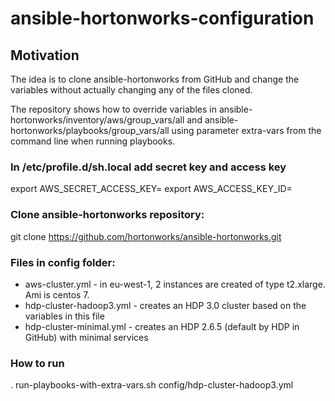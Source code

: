 # ansible-hortonworks-configuration

## Motivation
The idea is to clone ansible-hortonworks from GitHub and change the variables without actually changing any of the files cloned.

The repository shows how to override variables in ansible-hortonworks/inventory/aws/group_vars/all and ansible-hortonworks/playbooks/group_vars/all using parameter extra-vars from the command line when running playbooks.

### In /etc/profile.d/sh.local add secret key and access key
export AWS_SECRET_ACCESS_KEY=
export AWS_ACCESS_KEY_ID=

### Clone ansible-hortonworks repository:
git clone https://github.com/hortonworks/ansible-hortonworks.git

### Files in config folder:
- aws-cluster.yml - in eu-west-1, 2 instances are created of type t2.xlarge. Ami is centos 7.
- hdp-cluster-hadoop3.yml - creates an HDP 3.0 cluster based on the variables in this file
- hdp-cluster-minimal.yml - creates an HDP 2.6.5 (default by HDP in GitHub) with minimal services

### How to run
. run-playbooks-with-extra-vars.sh config/hdp-cluster-hadoop3.yml
